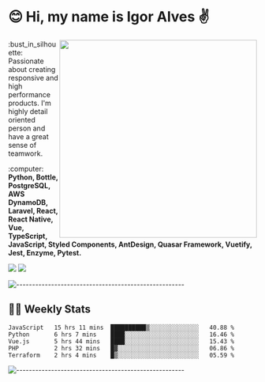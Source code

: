 # :blush: Hi, my name is Igor Alves :v:

<img src="https://github-readme-stats.vercel.app/api?username=iguit0&show_icons=true&count_private=true&theme=dark" min-width="400px" max-width="400px" width="400px" align="right" />

<p align="left"> 
  :bust_in_silhouette: Passionate about creating responsive and high performance products.
  I'm highly detail oriented person and have a great sense of teamwork.
</p>

<p align="left">
  :computer: <strong>Python, Bottle, PostgreSQL, AWS DynamoDB, Laravel, React, React Native, Vue, TypeScript, JavaScript, Styled Components, AntDesign, Quasar Framework, Vuetify, Jest, Enzyme, Pytest.</strong>
</p>

<p align="left">
  <a href="https://www.linkedin.com/in/igor-lucio-alves" target="_blank" rel="noopener noreferrer" alt="Linkedin">
  <img src="https://img.shields.io/badge/LinkedIn-0077B5?style=for-the-badge&logo=linkedin&logoColor=white" /></a>

  <a href="https://t.me/iguit0" target="_blank" rel="noopener noreferrer" alt="Telegram">
  <img src="https://img.shields.io/badge/Telegram-2CA5E0?style=for-the-badge&logo=telegram&logoColor=white" /></a>
</p>

![-----------------------------------------------------](https://raw.githubusercontent.com/andreasbm/readme/master/assets/lines/aqua.png)

## :man_technologist: Weekly Stats
<!--START_SECTION:waka-->
```text
JavaScript   15 hrs 11 mins  ██████████▒░░░░░░░░░░░░░░   40.88 % 
Python       6 hrs 7 mins    ████░░░░░░░░░░░░░░░░░░░░░   16.46 % 
Vue.js       5 hrs 44 mins   ████░░░░░░░░░░░░░░░░░░░░░   15.43 % 
PHP          2 hrs 32 mins   █▓░░░░░░░░░░░░░░░░░░░░░░░   06.86 % 
Terraform    2 hrs 4 mins    █▒░░░░░░░░░░░░░░░░░░░░░░░   05.59 % 
```
<!--END_SECTION:waka-->
![-----------------------------------------------------](https://raw.githubusercontent.com/andreasbm/readme/master/assets/lines/aqua.png)

